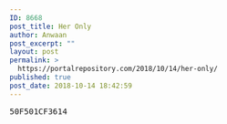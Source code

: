 ```yaml
---
ID: 8668
post_title: Her Only
author: Anwaan
post_excerpt: ""
layout: post
permalink: >
  https://portalrepository.com/2018/10/14/her-only/
published: true
post_date: 2018-10-14 18:42:59
---
```

<pre>50F501CF3614</pre>